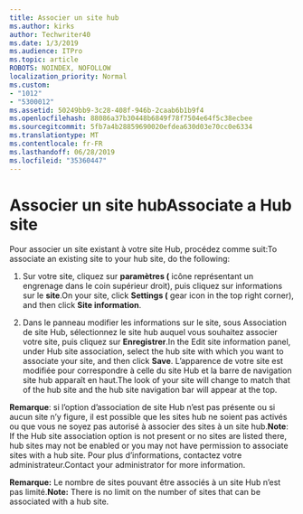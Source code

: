 ```yaml
---
title: Associer un site hub
ms.author: kirks
author: Techwriter40
ms.date: 1/3/2019
ms.audience: ITPro
ms.topic: article
ROBOTS: NOINDEX, NOFOLLOW
localization_priority: Normal
ms.custom:
- "1012"
- "5300012"
ms.assetid: 50249bb9-3c28-408f-946b-2caab6b1b9f4
ms.openlocfilehash: 88086a37b30448b6849f78f7504e64f5c38ecbee
ms.sourcegitcommit: 5fb7a4b28859690020efdea630d03e70cc0e6334
ms.translationtype: MT
ms.contentlocale: fr-FR
ms.lasthandoff: 06/28/2019
ms.locfileid: "35360447"
---
```

# <a name="associate-a-hub-site"></a><span data-ttu-id="7c422-102">Associer un site hub</span><span class="sxs-lookup"><span data-stu-id="7c422-102">Associate a Hub site</span></span>

<span data-ttu-id="7c422-103">Pour associer un site existant à votre site Hub, procédez comme suit:</span><span class="sxs-lookup"><span data-stu-id="7c422-103">To associate an existing site to your hub site, do the following:</span></span>
  
1. <span data-ttu-id="7c422-104">Sur votre site, cliquez sur **paramètres (** icône représentant un engrenage dans le coin supérieur droit), puis cliquez sur informations sur le **site**.</span><span class="sxs-lookup"><span data-stu-id="7c422-104">On your site, click **Settings (** gear icon in the top right corner), and then click **Site information**.</span></span>

2. <span data-ttu-id="7c422-105">Dans le panneau modifier les informations sur le site, sous Association de site Hub, sélectionnez le site hub auquel vous souhaitez associer votre site, puis cliquez sur **Enregistrer**.</span><span class="sxs-lookup"><span data-stu-id="7c422-105">In the Edit site information panel, under Hub site association, select the hub site with which you want to associate your site, and then click **Save**.</span></span> <span data-ttu-id="7c422-106">L’apparence de votre site est modifiée pour correspondre à celle du site Hub et la barre de navigation site hub apparaît en haut.</span><span class="sxs-lookup"><span data-stu-id="7c422-106">The look of your site will change to match that of the hub site and the hub site navigation bar will appear at the top.</span></span>

 <span data-ttu-id="7c422-107">**Remarque**: si l’option d’association de site Hub n’est pas présente ou si aucun site n’y figure, il est possible que les sites hub ne soient pas activés ou que vous ne soyez pas autorisé à associer des sites à un site hub.</span><span class="sxs-lookup"><span data-stu-id="7c422-107">**Note**: If the Hub site association option is not present or no sites are listed there, hub sites may not be enabled or you may not have permission to associate sites with a hub site.</span></span> <span data-ttu-id="7c422-108">Pour plus d’informations, contactez votre administrateur.</span><span class="sxs-lookup"><span data-stu-id="7c422-108">Contact your administrator for more information.</span></span>
  
 <span data-ttu-id="7c422-109">**Remarque:** Le nombre de sites pouvant être associés à un site Hub n’est pas limité.</span><span class="sxs-lookup"><span data-stu-id="7c422-109">**Note:** There is no limit on the number of sites that can be associated with a hub site.</span></span>
  